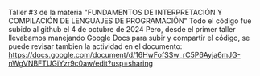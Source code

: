 Taller #3 de la materia "FUNDAMENTOS DE INTERPRETACIÓN Y COMPILACIÓN DE LENGUAJES DE PROGRAMACIÓN"
Todo el código fue subido al github el 4 de octubre de 2024 
Pero, desde el primer taller llevabamos manejando Google Docs para subir y compartir el código, 
se puede revisar tambien la actividad en el documento: https://docs.google.com/document/d/16HwFofSSw_rC5P6Ayja6mJG-nWgVNBFTUGiYzr9c0aw/edit?usp=sharing
